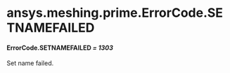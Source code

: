# ansys.meshing.prime.ErrorCode.SETNAMEFAILED



#### ErrorCode.SETNAMEFAILED *= 1303*

Set name failed.

<!-- !! processed by numpydoc !! -->
